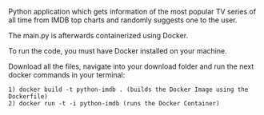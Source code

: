 Python application which gets information of the most popular TV series of all time from IMDB top charts and randomly suggests one to the user.

The main.py is afterwards containerized using Docker.

To run the code, you must have Docker installed on your machine.

Download all the files, navigate into your download folder and run the next docker commands in your terminal:

    1) docker build -t python-imdb . (builds the Docker Image using the Dockerfile)
    2) docker run -t -i python-imdb (runs the Docker Container)